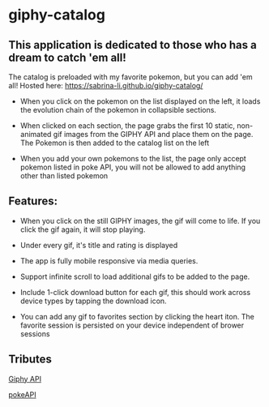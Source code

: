 # giphy-catalog

## This application is dedicated to those who has a dream to catch 'em all!

The catalog is preloaded with my favorite pokemon, but you can add 'em all! Hosted here: https://sabrina-li.github.io/giphy-catalog/

* When you click on the pokemon on the list displayed on the left, it loads the evolution chain of the pokemon in collapsible sections. 

* When clicked on each section, the page grabs the first 10 static, non-animated gif images from the GIPHY API and place them on the page. The Pokemon is then added to the catalog list on the left

* When you add your own pokemons to the list, the page only accept pokemon listed in poke API, you will not be allowed to add anything other than listed pokemon



## Features:
* When you click on the still GIPHY images, the gif will come to life. If you click the gif again, it will stop playing.

* Under every gif, it's title and rating is displayed

* The app is fully mobile responsive via media queries.

* Support infinite scroll to load additional gifs to be added to the page.

* Include 1-click download button for each gif, this should work across device types by tapping the download icon.

* You can add any gif to favorites section by clicking the heart iton. The favorite session is persisted on your device independent of brower sessions

## Tributes

[Giphy API](https://giphy.com)


[pokeAPI](https://pokeapi.co)
